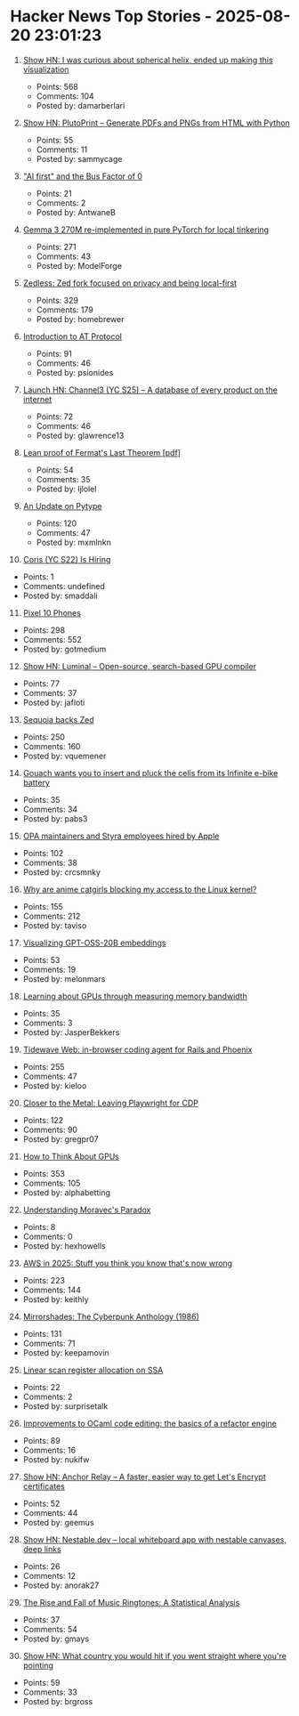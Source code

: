 # Hacker News Top Stories - 2025-08-20 23:01:23

1. [Show HN: I was curious about spherical helix, ended up making this visualization](https://visualrambling.space/moving-objects-in-3d/)
   - Points: 568
   - Comments: 104
   - Posted by: damarberlari

2. [Show HN: PlutoPrint – Generate PDFs and PNGs from HTML with Python](https://github.com/plutoprint/plutoprint)
   - Points: 55
   - Comments: 11
   - Posted by: sammycage

3. ["AI first" and the Bus Factor of 0](https://www.mindflash.org/coding/ai/ai-and-the-bus-factor-of-0-1608)
   - Points: 21
   - Comments: 2
   - Posted by: AntwaneB

4. [Gemma 3 270M re-implemented in pure PyTorch for local tinkering](https://github.com/rasbt/LLMs-from-scratch/tree/main/ch05/12_gemma3)
   - Points: 271
   - Comments: 43
   - Posted by: ModelForge

5. [Zedless: Zed fork focused on privacy and being local-first](https://github.com/zedless-editor/zed)
   - Points: 329
   - Comments: 179
   - Posted by: homebrewer

6. [Introduction to AT Protocol](https://mackuba.eu/2025/08/20/introduction-to-atproto/)
   - Points: 91
   - Comments: 46
   - Posted by: psionides

7. [Launch HN: Channel3 (YC S25) – A database of every product on the internet](undefined)
   - Points: 72
   - Comments: 46
   - Posted by: glawrence13

8. [Lean proof of Fermat's Last Theorem [pdf]](https://imperialcollegelondon.github.io/FLT/blueprint.pdf)
   - Points: 54
   - Comments: 35
   - Posted by: ljlolel

9. [An Update on Pytype](https://github.com/google/pytype)
   - Points: 120
   - Comments: 47
   - Posted by: mxmlnkn

10. [Coris (YC S22) Is Hiring](https://www.ycombinator.com/companies/coris/jobs/rqO40yy-ai-engineer)
   - Points: 1
   - Comments: undefined
   - Posted by: smaddali

11. [Pixel 10 Phones](https://blog.google/products/pixel/google-pixel-10-pro-xl/)
   - Points: 298
   - Comments: 552
   - Posted by: gotmedium

12. [Show HN: Luminal – Open-source, search-based GPU compiler](https://github.com/luminal-ai/luminal)
   - Points: 77
   - Comments: 37
   - Posted by: jafioti

13. [Sequoia backs Zed](https://zed.dev/blog/sequoia-backs-zed)
   - Points: 250
   - Comments: 160
   - Posted by: vquemener

14. [Gouach wants you to insert and pluck the cells from its Infinite e-bike battery](https://arstechnica.com/gadgets/2025/05/gouach-wants-you-to-insert-and-pluck-the-cells-from-its-infinite-e-bike-battery/)
   - Points: 35
   - Comments: 34
   - Posted by: pabs3

15. [OPA maintainers and Styra employees hired by Apple](https://blog.openpolicyagent.org/note-from-teemu-tim-and-torin-to-the-open-policy-agent-community-2dbbfe494371)
   - Points: 102
   - Comments: 38
   - Posted by: crcsmnky

16. [Why are anime catgirls blocking my access to the Linux kernel?](https://lock.cmpxchg8b.com/anubis.html)
   - Points: 155
   - Comments: 212
   - Posted by: taviso

17. [Visualizing GPT-OSS-20B embeddings](https://melonmars.github.io/LatentExplorer/embedding_viewer.html)
   - Points: 53
   - Comments: 19
   - Posted by: melonmars

18. [Learning about GPUs through measuring memory bandwidth](https://www.evolvebenchmark.com/blog-posts/learning-about-gpus-through-measuring-memory-bandwidth)
   - Points: 35
   - Comments: 3
   - Posted by: JasperBekkers

19. [Tidewave Web: in-browser coding agent for Rails and Phoenix](https://tidewave.ai/blog/tidewave-web-phoenix-rails)
   - Points: 255
   - Comments: 47
   - Posted by: kieloo

20. [Closer to the Metal: Leaving Playwright for CDP](https://browser-use.com/posts/playwright-to-cdp)
   - Points: 122
   - Comments: 90
   - Posted by: gregpr07

21. [How to Think About GPUs](https://jax-ml.github.io/scaling-book/gpus/)
   - Points: 353
   - Comments: 105
   - Posted by: alphabetting

22. [Understanding Moravec's Paradox](https://hexhowells.com/posts/moravecs-paradox.html)
   - Points: 8
   - Comments: 0
   - Posted by: hexhowells

23. [AWS in 2025: Stuff you think you know that's now wrong](https://www.lastweekinaws.com/blog/aws-in-2025-the-stuff-you-think-you-know-thats-now-wrong/)
   - Points: 223
   - Comments: 144
   - Posted by: keithly

24. [Mirrorshades: The Cyberpunk Anthology (1986)](https://www.rudyrucker.com/mirrorshades/HTML/)
   - Points: 131
   - Comments: 71
   - Posted by: keepamovin

25. [Linear scan register allocation on SSA](https://bernsteinbear.com/blog/linear-scan/)
   - Points: 22
   - Comments: 2
   - Posted by: surprisetalk

26. [Improvements to OCaml code editing: the basics of a refactor engine](https://tarides.com/blog/2025-08-20-internship-report-refactoring-tools-coming-to-merlin/)
   - Points: 89
   - Comments: 16
   - Posted by: nukifw

27. [Show HN: Anchor Relay – A faster, easier way to get Let's Encrypt certificates](https://anchor.dev/relay)
   - Points: 52
   - Comments: 44
   - Posted by: geemus

28. [Show HN: Nestable.dev – local whiteboard app with nestable canvases, deep links](https://nestable.dev/about)
   - Points: 26
   - Comments: 12
   - Posted by: anorak27

29. [The Rise and Fall of Music Ringtones: A Statistical Analysis](https://www.statsignificant.com/p/the-rise-and-fall-of-music-ringtones)
   - Points: 37
   - Comments: 54
   - Posted by: gmays

30. [Show HN: What country you would hit if you went straight where you're pointing](https://apps.apple.com/us/app/leascope/id6608979884)
   - Points: 59
   - Comments: 33
   - Posted by: brgross

